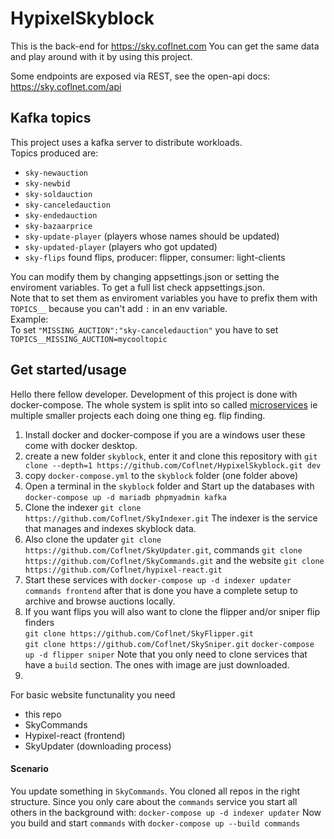 # HypixelSkyblock
This is the back-end for https://sky.coflnet.com 
You can get the same data and play around with it by using this project.

Some endpoints are exposed via REST, see the open-api docs: https://sky.coflnet.com/api


## Kafka topics
This project uses a kafka server to distribute workloads.  
Topics produced are:
* `sky-newauction`
* `sky-newbid`
* `sky-soldauction`
* `sky-canceledauction`
* `sky-endedauction`
* `sky-bazaarprice`  
* `sky-update-player` (players whose names should be updated)
* `sky-updated-player`  (players who got updated)
* `sky-flips`  found flips, producer: flipper, consumer: light-clients

You can modify them by changing appsettings.json or setting the enviroment variables.
To get a full list check appsettings.json.  
Note that to set them as enviroment variables you have to prefix them with `TOPICS__` because you can't add `:` in an env variable.  
Example:  
To set `"MISSING_AUCTION":"sky-canceledauction"` you have to set `TOPICS__MISSING_AUCTION=mycooltopic`

## Get started/usage
Hello there fellow developer. Development of this project is done with docker-compose. The whole system is split into so called [microservices](https://en.wikipedia.org/wiki/Microservices) ie multiple smaller projects each doing one thing eg. flip finding.
1. Install docker and docker-compose if you are a windows user these come with docker desktop.
1. create a new folder `skyblock`, enter it and clone this repository with `git clone --depth=1 https://github.com/Coflnet/HypixelSkyblock.git dev`
2. copy `docker-compose.yml` to the `skyblock` folder (one folder above)
3. Open a terminal in the `skyblock` folder and Start up the databases with `docker-compose up -d mariadb phpmyadmin kafka`
3. Clone the indexer `git clone https://github.com/Coflnet/SkyIndexer.git` The indexer is the service that manages and indexes skyblock data.  
4. Also clone the updater `git clone https://github.com/Coflnet/SkyUpdater.git`, commands `git clone https://github.com/Coflnet/SkyCommands.git` and the website `git clone https://github.com/Coflnet/hypixel-react.git`
5. Start these services with `docker-compose up -d indexer updater commands frontend` after that is done you have a complete setup to archive and browse auctions locally.
7. If you want flips you will also want to clone the flipper and/or sniper flip finders  
`git clone https://github.com/Coflnet/SkyFlipper.git`   
`git clone https://github.com/Coflnet/SkySniper.git`
`docker-compose up -d flipper sniper`
Note that you only need to clone services that have a `build` section. The ones with image are just downloaded.
4. 

For basic website functunality you need
* this repo
* SkyCommands
* Hypixel-react (frontend)
* SkyUpdater (downloading process)

#### Scenario
You update something in `SkyCommands`. You cloned all repos in the right structure. 
Since you only care about the `commands` service you start all others in the background with: `docker-compose up -d indexer updater`
Now you build and start `commands` with `docker-compose up --build commands` 
